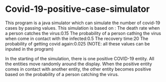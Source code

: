 # Covid-19-positive-case-simulator

This program is a java simulator which can simulate the number of covid-19 cases by passing values.
This simulation is based on :
The death rate when a person catches the virus:0.15
The probability of a person cathing the virus when come in contact with the infected:0.5
The recovery time:20
The probability of getting covid again:0.025
(NOTE: all these values can be inputed in the program)

In the starting of the simulation, there is one positive COVID-19 entity. All the entities move randomly around the display.
When the positive entity comes in contact with another entity, the other entity becomes positive based on the probability of a person catching the virus.
